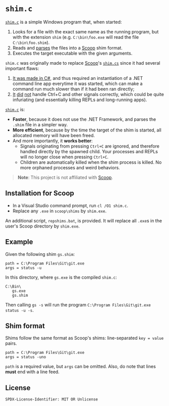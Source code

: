 # `shim.c`

[`shim.c`](./shim.c) is a simple Windows program that, when started:
1. Looks for a file with the exact same name as the running program, but with
   the extension `shim` (e.g. `C:\bin\foo.exe` will read the file `C:\bin\foo.shim`).
2. Reads and [parses](#shim-format) the files into a
   [Scoop](https://github.com/lukesampson/scoop) shim format.
3. Executes the target executable with the given arguments.

`shim.c` was originally made to replace [Scoop](https://github.com/lukesampson/scoop)'s
[`shim.cs`](https://github.com/lukesampson/scoop/blob/96de9c14bb483f9278e4b0a9e22b1923ee752901/supporting/shimexe/shim.cs)
since it had several important flaws:
1. [It was made in C#](https://github.com/lukesampson/scoop/tree/96de9c14bb483f9278e4b0a9e22b1923ee752901/supporting/shimexe),
   and thus required an instantiation of a .NET command line app everytime it was started,
   which can make a command run much slower than if it had been ran directly;
2. [It](https://github.com/lukesampson/scoop/issues/2339) [did](https://github.com/lukesampson/scoop/issues/1896)
   [not](https://github.com/felixse/FluentTerminal/issues/221) handle Ctrl+C and other
   signals correctly, which could be quite infuriating (and essentially killing REPLs and long-running apps).

[`shim.c`](./shim.c) is:
- **Faster**, because it does not use the .NET Framework, and parses the `.shim` file in a simpler way.
- **More efficient**, because by the time the target of the shim is started, all allocated memory will have been freed.
- And more importantly, it **works better**:
  - Signals originating from pressing `Ctrl+C` are ignored, and therefore handled directly by the spawned child.
    Your processes and REPLs will no longer close when pressing `Ctrl+C`.
  - Children are automatically killed when the shim process is killed. No more orphaned processes and weird behaviors.

> **Note**: This project is not affiliated with [Scoop](https://github.com/lukesampson/scoop).


## Installation for Scoop

- In a Visual Studio command prompt, run `cl /O1 shim.c`.
- Replace any `.exe` in `scoop\shims` by `shim.exe`.

An additional script, `repshims.bat`, is provided. It will replace all `.exe`s in the user's Scoop directory
by `shim.exe`.


## Example

Given the following shim `gs.shim`:
```
path = C:\Program Files\Git\git.exe
args = status -u
```

In this directory, where `gs.exe` is the compiled `shim.c`:
```
C:\Bin\
   gs.exe
   gs.shim
```

Then calling `gs -s` will run the program `C:\Program Files\Git\git.exe status -u -s`.


## Shim format

Shims follow the same format as Scoop's shims: line-separated `key = value` pairs.
```
path = C:\Program Files\Git\git.exe
args = status -uno
```

`path` is a required value, but `args` can be omitted. Also, do note that lines **must** end with a line feed.


## License

`SPDX-License-Identifier: MIT OR Unlicense`

